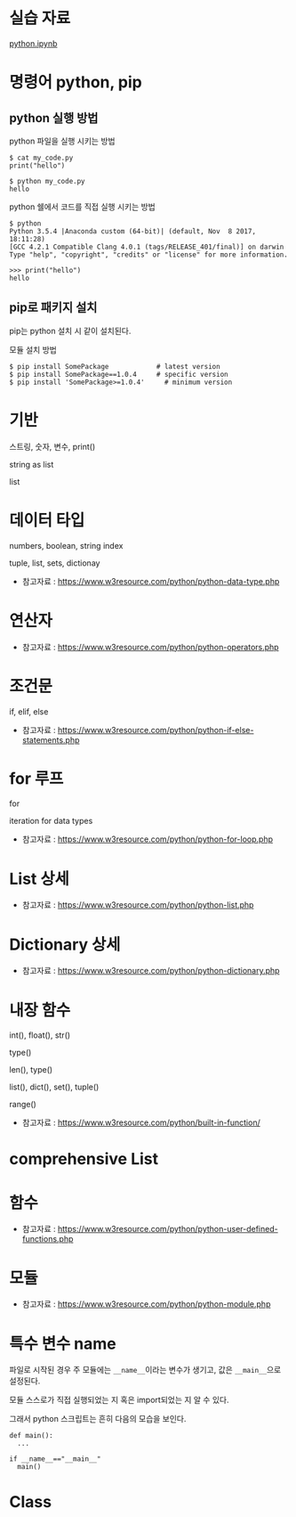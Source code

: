# 실습 자료

[python.ipynb](python.ipynb)


# 명령어 python, pip

## python 실행 방법
python 파일을 실행 시키는 방법

```
$ cat my_code.py
print("hello")

$ python my_code.py
hello
```

python 쉘에서 코드를 직접 실행 시키는 방법

```
$ python
Python 3.5.4 |Anaconda custom (64-bit)| (default, Nov  8 2017, 18:11:28)
[GCC 4.2.1 Compatible Clang 4.0.1 (tags/RELEASE_401/final)] on darwin
Type "help", "copyright", "credits" or "license" for more information.

>>> print("hello")
hello
```


## pip로 패키지 설치
pip는 python 설치 시 같이 설치된다.

모듈 설치 방법

```
$ pip install SomePackage            # latest version
$ pip install SomePackage==1.0.4     # specific version
$ pip install 'SomePackage>=1.0.4'     # minimum version
```


# 기반
스트링, 숫자, 변수, print()

string as list

list


# 데이터 타입
numbers, boolean, string index

tuple, list, sets, dictionay

- 참고자료 : https://www.w3resource.com/python/python-data-type.php



# 연산자

- 참고자료 : https://www.w3resource.com/python/python-operators.php



# 조건문
if, elif, else

- 참고자료 : https://www.w3resource.com/python/python-if-else-statements.php





# for 루프
for

iteration for data types

- 참고자료 : https://www.w3resource.com/python/python-for-loop.php



# List 상세
- 참고자료 : https://www.w3resource.com/python/python-list.php



# Dictionary 상세
- 참고자료 : https://www.w3resource.com/python/python-dictionary.php



# 내장 함수

int(), float(), str()

type()

len(), type()

list(), dict(), set(), tuple()

range()

- 참고자료 : https://www.w3resource.com/python/built-in-function/



# comprehensive List



# 함수
- 참고자료 : https://www.w3resource.com/python/python-user-defined-functions.php



# 모듈
- 참고자료 : https://www.w3resource.com/python/python-module.php



# 특수 변수 __name__
파일로 시작된 경우 주 모듈에는 ```__name__```이라는 변수가 생기고, 값은 ```__main__```으로 설정된다.

모듈 스스로가 직접 실행되었는 지 혹은 import되었는 지 알 수 있다.



그래서 python 스크립트는 흔히 다음의 모습을 보인다.
```
def main():
  ...

if __name__=="__main__"
  main()
```



# Class



